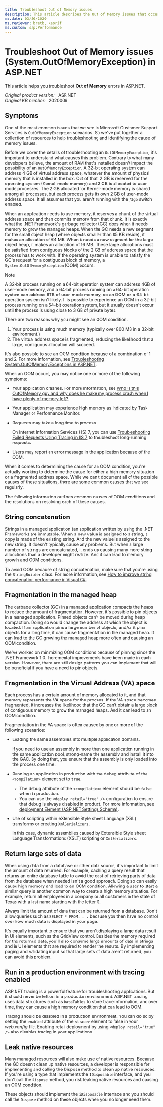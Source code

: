 ```yaml
---
title: Troubleshoot Out of Memory issues
description: This article describes the Out of Memory issues that occur in ASP.NET.
ms.date: 03/26/2020
ms.reviewer: bretb, kaorif
ms.custom: sap:Performance
---
```

# Troubleshoot Out of Memory issues (System.OutOfMemoryException) in ASP.NET

This article helps you troubleshoot **Out of Memory** errors in ASP.NET.

_Original product version:_ &nbsp; ASP.NET  
_Original KB number:_ &nbsp; 2020006

## Symptoms

One of the most common issues that we see in Microsoft Customer Support Services is `OutOfMemoryException` scenarios. So we've put together a collection of resources to help troubleshooting and identifying the cause of memory issues.

Before we cover the details of troubleshooting an `OutOfMemoryException`, it's important to understand what causes this problem. Contrary to what many developers believe, the amount of RAM that's installed doesn't impact the possibility of an `OutOfMemoryException`. A 32-bit operating system can address 4 GB of virtual address space, whatever the amount of physical memory that is installed in the box. Out of that, 2 GB is reserved for the operating system (Kernel-mode memory) and 2 GB is allocated to user-mode processes. The 2 GB allocated for Kernel-mode memory is shared among all processes, but each process gets its own 2 GB of user-mode address space. It all assumes that you aren't running with the `/3gb` switch enabled.

When an application needs to use memory, it reserves a chunk of the virtual address space and then commits memory from that chunk. It is exactly what the .NET Framework's garbage collector (GC) does when it needs memory to grow the managed heaps. When the GC needs a new segment for the small object heap (where objects smaller than 85 KB reside), it makes an allocation of 64 MB. When it needs a new segment for the large object heap, it makes an allocation of 16 MB. These large allocations must be satisfied from contiguous blocks of the 2 GB of address space that the process has to work with. If the operating system is unable to satisfy the GC's request for a contiguous block of memory, a `System.OutOfMemoryException` (OOM) occurs.

> [!NOTE]
> A 32-bit process running on a 64-bit operation system can address 4GB of user-mode memory, and a 64-bit process running on a 64-bit operation system can address 8TB of user-mode memory, so an OOM on a 64-bit operation system isn't likely. It is possible to experience an OOM in a 32-bit process running on a 64-bit operation system, but it usually doesn't occur until the process is using close to 3 GB of private bytes.

There are two reasons why you might see an OOM condition.

1. Your process is using much memory (typically over 800 MB in a 32-bit environment.)
2. The virtual address space is fragmented, reducing the likelihood that a large, contiguous allocation will succeed.

It's also possible to see an OOM condition because of a combination of 1 and 2. For more information, see [Troubleshooting System.OutOfMemoryExceptions in ASP.NET](/archive/blogs/webtopics/troubleshooting-system-outofmemoryexceptions-in-asp-net).

When an OOM occurs, you may notice one or more of the following symptoms:

- Your application crashes. For more information, see [Who is this OutOfMemory guy and why does he make my process crash when I have plenty of memory left?](/archive/blogs/tess/who-is-this-outofmemory-guy-and-why-does-he-make-my-process-crash-when-i-have-plenty-of-memory-left).
- Your application may experience high memory as indicated by Task Manager or Performance Monitor.
- Requests may take a long time to process.
  
  On Internet Information Services (IIS) 7, you can use [Troubleshooting Failed Requests Using Tracing in IIS 7](/iis/troubleshoot/using-failed-request-tracing/troubleshooting-failed-requests-using-tracing-in-iis) to troubleshoot long-running requests.
- Users may report an error message in the application because of the OOM.

When it comes to determining the cause for an OOM condition, you're actually working to determine the cause for either a high memory situation or a fragmented address space. While we can't document all of the possible causes of these situations, there are some common causes that we see regularly.

The following information outlines common causes of OOM conditions and the resolutions on resolving each of these causes.

## String concatenation

Strings in a managed application (an application written by using the .NET Framework) are immutable. When a new value is assigned to a string, a copy is made of the existing string. And the new value is assigned to the new string. It doesn't typically cause any problems. But when a large number of strings are concatenated, it ends up causing many more string allocations than a developer might realize. And it can lead to memory growth and OOM conditions.

To avoid OOM because of string concatenation, make sure that you're using the `StringBuilder` class. For more information, see [How to improve string concatenation performance in Visual C#](https://support.microsoft.com/help/306822).

## Fragmentation in the managed heap

The garbage collector (GC) in a managed application compacts the heaps to reduce the amount of fragmentation. However, it's possible to pin objects in a managed application. Pinned objects can't be moved during heap compaction. Doing so would change the address at which the object is located. If an application pins a large number of objects, and/or it pins objects for a long time, it can cause fragmentation in the managed heap. It can lead to the GC growing the managed heap more often and causing an OOM condition.

We've worked on minimizing OOM conditions because of pinning since the .NET Framework 1.0. Incremental improvements have been made in each version. However, there are still design patterns you can implement that will be beneficial if you have a need to pin objects.

## Fragmentation in the Virtual Address (VA) space

Each process has a certain amount of memory allocated to it, and that memory represents the VA space for the process. If the VA space becomes fragmented, it increases the likelihood that the GC can't obtain a large block of contiguous memory to grow the managed heaps. And it can lead to an OOM condition.

Fragmentation in the VA space is often caused by one or more of the following scenarios:

- Loading the same assemblies into multiple application domains.

    If you need to use an assembly in more than one application running in the same application pool, strong-name the assembly and install it into the GAC. By doing that, you ensure that the assembly is only loaded into the process one time.
- Running an application in production with the debug attribute of the `<compilation>` element set to `true`.

  - The debug attribute of the `<compilation>` element should be `false` when in production.
  - You can use the `<deploy retail="true" />` configuration to ensure that debug is always disabled in product. For more information, see [deployment Element (ASP.NET Settings Schema)](/previous-versions/dotnet/netframework-2.0/ms228298(v=vs.80)).
- Use of scripting within eXtensible Style sheet Language (XSL) transforms or creating `XmlSerializers`.

  In this case, dynamic assemblies caused by Extensible Style sheet Language Transformations (XSLT) scripting or `XmlSerializers`.

## Return large sets of data

When using data from a database or other data source, it's important to limit the amount of data returned. For example, caching a query result that returns an entire database table to avoid the cost of retrieving parts of data from the database when needed isn't a good approach. Doing so can easily cause high memory and lead to an OOM condition. Allowing a user to start a similar query is another common way to create a high memory situation. For example, return all employees in a company or all customers in the state of Texas with a last name starting with the letter S.

Always limit the amount of data that can be returned from a database. Don't allow queries such as `SELECT * FROM. . .` because you then have no control over how much data is displayed in your page.

It's equally important to ensure that you aren't displaying a large data result in UI elements, such as the GridView control. Besides the memory required for the returned data, you'll also consume large amounts of data in strings and in UI elements that are required to render the results. By implementing paging and validating input so that large sets of data aren't returned, you can avoid this problem.

## Run in a production environment with tracing enabled

ASP.NET tracing is a powerful feature for troubleshooting applications. But it should never be left on in a production environment. ASP.NET tracing uses data structures such as `DataTables` to store trace information, and over time, they can cause a high memory condition that can lead to OOM.

Tracing should be disabled in a production environment. You can do so by setting the `enabled` attribute of the `<trace>` element to false in your *web.config* file. Enabling retail deployment by using `<deploy retail="true" />` also disables tracing in your applications.

## Leak native resources

Many managed resources will also make use of native resources. Because the GC doesn't clean up native resources, a developer is responsible for implementing and calling the Dispose method to clean up native resources. If you're using a type that implements the `IDisposable` interface, and you don't call the `Dispose` method, you risk leaking native resources and causing an OOM condition.

These objects should implement the `iDisposable` interface and you should call the `Dispose` method on these objects when you no longer need them.
